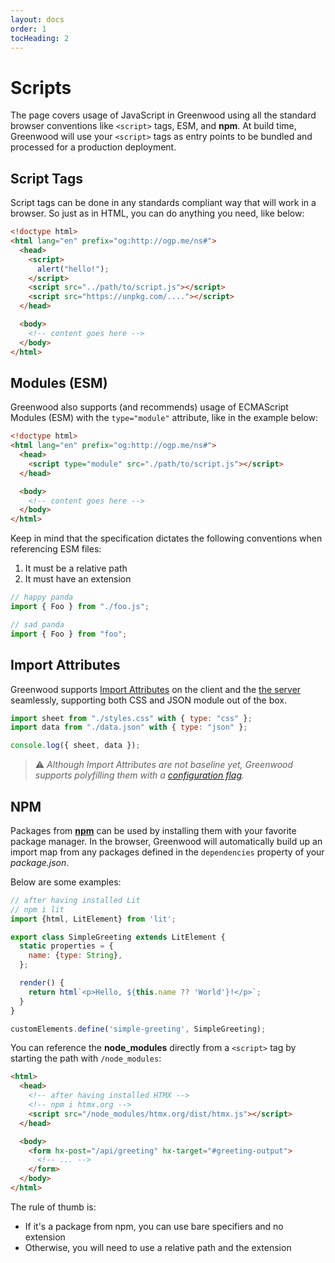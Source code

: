 ```yaml
---
layout: docs
order: 1
tocHeading: 2
---
```


# Scripts

The page covers usage of JavaScript in Greenwood using all the standard browser conventions like `<script>` tags, ESM, and **npm**.  At build time, Greenwood will use your `<script>` tags as entry points to be bundled and processed for a production deployment.

## Script Tags

Script tags can be done in any standards compliant way that will work in a browser. So just as in HTML, you can do anything you need, like below:

```html
<!doctype html>
<html lang="en" prefix="og:http://ogp.me/ns#">
  <head>
    <script>
      alert("hello!");
    </script>
    <script src="../path/to/script.js"></script>
    <script src="https://unpkg.com/...."></script>
  </head>

  <body>
    <!-- content goes here -->
  </body>
</html>
```

## Modules (ESM)

Greenwood also supports (and recommends) usage of ECMAScript Modules (ESM) with the `type="module"` attribute, like in the example below:

```html
<!doctype html>
<html lang="en" prefix="og:http://ogp.me/ns#">
  <head>
    <script type="module" src="./path/to/script.js"></script>
  </head>

  <body>
    <!-- content goes here -->
  </body>
</html>
```

Keep in mind that the specification dictates the following conventions when referencing ESM files:

1. It must be a relative path
1. It must have an extension

<!-- eslint-disable no-unused-vars -->

```js
// happy panda
import { Foo } from "./foo.js";
```

<!-- eslint-disable no-unused-vars -->

```js
// sad panda
import { Foo } from "foo";
```

## Import Attributes

Greenwood supports [Import Attributes](https://github.com/tc39/proposal-import-attributes) on the client and the [the server](/docs/pages/server-rendering/#custom-imports) seamlessly, supporting both CSS and JSON module out of the box.

```js
import sheet from "./styles.css" with { type: "css" };
import data from "./data.json" with { type: "json" };

console.log({ sheet, data });
```

> ⚠️ _Although Import Attributes are not baseline yet, Greenwood supports polyfilling them with a [configuration flag](/docs/reference.configuration/#polyfills)._

## NPM

Packages from [**npm**](https://www.npmjs.com/) can be used by installing them with your favorite package manager.  In the browser, Greenwood will automatically build up an import map from any packages defined in the `dependencies` property of your _package.json_.

Below are some examples:

```js
// after having installed Lit
// npm i lit 
import {html, LitElement} from 'lit';

export class SimpleGreeting extends LitElement {
  static properties = {
    name: {type: String},
  };

  render() {
    return html`<p>Hello, ${this.name ?? 'World'}!</p>`;
  }
}

customElements.define('simple-greeting', SimpleGreeting);
```

You can reference the **node_modules** directly from a `<script>` tag by starting the path with `/node_modules`:

```html
<html>
  <head>
    <!-- after having installed HTMX -->
    <!-- npm i htmx.org -->
    <script src="/node_modules/htmx.org/dist/htmx.js"></script>
  </head>

  <body>
    <form hx-post="/api/greeting" hx-target="#greeting-output">
      <!-- ... -->
    </form>
  </body>
</html>
```

The rule of thumb is:

- If it's a package from npm, you can use bare specifiers and no extension
- Otherwise, you will need to use a relative path and the extension
